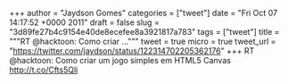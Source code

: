 
+++
author = "Jaydson Gomes"
categories = ["tweet"]
date = "Fri Oct 07 14:17:52 +0000 2011"
draft = false
slug = "3d89fe27b4c9154e40de8ecefee8a3921817a783"
tags = ["tweet"]
title = """RT @hacktoon: Como criar ..."""
tweet = true
micro = true
tweet_url = "https://twitter.com/jaydson/status/122314702205362176"
+++
RT @hacktoon: Como criar um jogo simples em HTML5 Canvas http://t.co/Cfts5Qli
